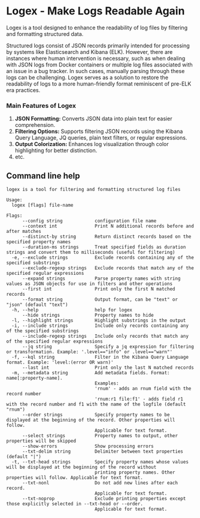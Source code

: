 # Logex - Make Logs Readable Again

Logex is a tool designed to enhance the readability of log files by filtering and formatting structured data.

Structured logs consist of JSON records primarily intended for processing by systems like Elasticsearch and Kibana (ELK). However, there are instances where human intervention is necessary, such as when dealing with JSON logs from Docker containers or multiple log files associated with an issue in a bug tracker. In such cases, manually parsing through these logs can be challenging. Logex serves as a solution to restore the readability of logs to a more human-friendly format reminiscent of pre-ELK era practices.

### Main Features of Logex
1. **JSON Formatting:** Converts JSON data into plain text for easier comprehension.
2. **Filtering Options:** Supports filtering JSON records using the Kibana Query Language, JQ queries, plain text filters, or regular expressions.
3. **Output Colorization:** Enhances log visualization through color highlighting for better distinction.
4. etc.

## Command line help
```
logex is a tool for filtering and formatting structured log files

Usage:
  logex [flags] file-name

Flags:
      --config string            configuration file name
      --context int              Print N additional records before and after matches
      --distinct-by string       Return distinct records based on the specified property names
      --duration-ms strings      Treat specified fields as duration strings and convert them to milliseconds (useful for filtering)
  -e, --exclude strings          Exclude records containing any of the specified substrings
      --exclude-regexp strings   Exclude records that match any of the specified regular expressions
      --expand strings           Parse property names with string values as JSON objects for use in filters and other operations
      --first int                Print only the first N matched records
      --format string            Output format, can be "text" or "json" (default "text")
  -h, --help                     help for logex
      --hide strings             Property names to hide
  -l, --highlight strings        Highlight substrings in the output
  -i, --include strings          Include only records containing any of the specified substrings
      --include-regexp strings   Include only records that match any of the specified regular expressions
      --jq string                Specify a jq expression for filtering or transformation. Example: '.level=="info" or .level=="warn"'
  -f, --kql string               Filter in the Kibana Query Language format. Example: 'level:(error OR warn)'
      --last int                 Print only the last N matched records
  -m, --metadata string          Add metadata fields. Format: name[:property-name].
                                 Examples:
                                 'rnum' - adds an rnum field with the record number
                                 'rnum:r1 file:f1' - adds field r1 with the record number and f1 with the name of the logfile (default "rnum")
      --order strings            Specify property names to be displayed at the beginning of the record. Other properties will follow.
                                 Applicable for text format.
      --select strings           Property names to output, other properties will be skipped
      --show-errors              Show processing errors
      --txt-delim string         Delimiter between text properties (default "|")
  -t, --txt-head strings         Specify property names whose values will be displayed at the beginning of the record without
                                 printing property names. Other properties will follow. Applicable for text format.
      --txt-nonl                 Do not add new lines after each record.
                                 Applicable for text format.
      --txt-noprop               Exclude printing properties except those explicitly selected in --txt-head or --order.
                                 Applicable for text format.
```